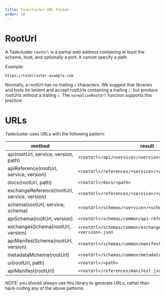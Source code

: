 ```yaml
---
title: Taskcluster URL Format
order: 10
---
```


# RootUrl

A Taskcluster `rootUrl` is a partial web address containing at least the scheme, host, and optionally a port. It cannot specify a path.

Example:

```
https://taskcluster.example.com
```

Normally, a rootUrl has no trailing `/` characters.
We suggest that libraries and tools be lenient and accept rootUrls containing a trailing `/`, but produce rootUrls without a trailing `/`.
The `normalizeRootUrl` function supports this practice.

# URLs

Taskcluster uses URLs with the following pattern:

| method | result |
| --- | --- |
| api(rootUrl, service, version, path) | `<rootUrl>/api/<service>/<version>/<path>` |
| apiReference(rootUrl, service, version) | `<rootUrl>/references/<service>/<version>/api.json` |
| docs(rootUrl, path) | `<rootUrl>/docs/<path>` |
| exchangeReference(rootUrl, service, version) | `<rootUrl>/references/<service>/<version>/exchanges.json` |
| schema(rootUrl, service, schema) | `<rootUrl>/schemas/<service>/<schema>` |
| apiSchema(rootUrl, version) | `<rootUrl>/schemas/common/api-reference-<version>.json` |
| exchangesSchema(rootUrl, version) | `<rootUrl>/schemas/common/exchanges-reference-<version>.json` |
| apiManifestSchema(rootUrl, version) | `<rootUrl>/schemas/common/manifest-<version>.json` |
| metadataMchema(rootUrl) | `<rootUrl>/schemas/common/metadata-metaschema.json` |
| ui(rootUrl, path) | `<rootUrl>/<path>` |
| apiManifest(rootUrl) | `<rootUrl>/references/manifest.json` |

*NOTE*: you should *always* use this library to generate URLs, rather than
hard-coding any of the above patterns.

